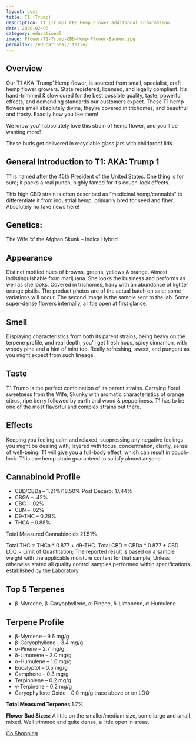 ```yaml
---
layout: post
title: T1 (Trump)
description: T1 (Trump) CBD Hemp Flower additional information.
date: 2020-02-06
category: educational
image: Flower/T1-Trump-CBD-Hemp-Flower-Banner.jpg
permalink: /educational/:title/
---
```

<h2>Overview</h2>

<p>Our T1 AKA ‘Trump’ Hemp flower, is sourced from small, specialist, craft hemp flower growers. State registered, licensed, and legally compliant. It’s hand-trimmed & slow cured for the best possible quality, taste, powerful effects, and demanding standards our customers expect. These T1 hemp flowers smell absolutely divine, they’re covered in trichomes, and beautiful and frosty. Exactly how you like them!</p>

<p>We know you’ll absolutely love this strain of hemp flower, and you’ll be wanting more!</p>

<p>These buds get delivered in recyclable glass jars with childproof lids.</p>

<h2>General Introduction to T1: AKA: Trump 1</h2>
<p>T1 is named after the 45th President of the United States. One thing is for sure; it packs a real punch, highly famed for it’s couch-lock effects.<?p>

<p>This high CBD strain is often described as “medicinal hemp/cannabis” to differentiate it from industrial hemp, primarily bred for seed and fiber. Absolutely no fake news here!</p>

<h2>Genetics:</h2>

<p>The Wife ‘x’ the Afghan Skunk – Indica Hybrid</p>

<h2>Appearance</h2>
<p>Distinct mottled hues of browns, greens, yellows & orange. Almost indistinguishable from marijuana. She looks the business and performs as well as she looks. Covered in trichomes, hairy with an abundance of lighter orange pistils. The product photos are of the actual batch on sale; some variations will occur. The second image is the sample sent to the lab. Some super-dense flowers internally, a little open at first glance.</p>

<h2>Smell</h2>
<p>Displaying characteristics from both its parent strains, being heavy on the terpene profile, and real depth, you’ll get fresh hops, spicy cinnamon, with woody pine and a hint of mint too. Really refreshing, sweet, and pungent as you might expect from such lineage.</p>

<h2>Taste</h2>

<p>T1 Trump is the perfect combination of its parent strains. Carrying floral sweetness from the Wife, Skunky with aromatic characteristics of orange citrus, ripe berry followed by earth and wood & pepperiness. T1 has to be one of the most flavorful and complex strains out there.</p>

<h2>Effects</h2>

<p>Keeping you feeling calm and relaxed, suppressing any negative feelings you might be dealing with, layered with focus, concentration, clarity, sense of well-being. T1 will give you a full-body effect, which can result in couch-lock.  T1 is one hemp strain guaranteed to satisfy almost anyone.</p>

<h2>Cannabinoid Profile</h2>

<ul>
<li>CBD/CBDa – 1.21%/18.50% Post Decarb: 17.44%</li>
<li>CBGA – .42%</li>
<li>CBG – .02%</li>
<li>CBN – .02%</li>
<li>D9-THC – 0.29%</li>
<li>THCA – 0.88%</li>
</ul>

<p>Total Measured Cannabinoids 21.51%</p>

<p>Total THC = THCa * 0.877 + d9-THC. Total CBD = CBDa * 0.877 + CBD<br />
LOQ = Limit of Quantitation; The reported result is based on a sample weight with the applicable moisture content for that sample; Unless otherwise stated all quality control samples performed within specifications established by the Laboratory.</p>

<h2>Top 5 Terpenes</h2>
<ul>
<li>β-Myrcene, β-Caryophyllene, α-Pinene, δ-Limonene, α-Humulene</li>
</ul>

<h2>Terpene Profile</h2>
<ul>
<li>β-Myrcene – 9.6 mg/g</li>
<li>β-Caryophyllene – 3.4 mg/g</li>
<li>α-Pinene – 2.7 mg/g</li>
<li>δ-Limonene – 2.0 mg/g</li>
<li>α-Humulene – 1.6 mg/g</li>
<li>Eucalyptol – 0.5 mg/g</li>
<li>Camphene – 0.3 mg/g</li>
<li>Terpinolene – 0.2 mg/g</li>
<li>γ-Terpinene – 0.2 mg/g</li>
<li>Caryophyllene Oxide – 0.0 mg/g trace above or on LOQ</li>
</ul>

<p><strong>Total Measured Terpenes</strong> 1.7%</p>
<p><strong>Flower Bud Sizes:</strong> A little on the smaller/medium size, some large and small mixed. Well trimmed and quite dense, a little open in areas.</p>

<a href="{{site.url}}/store/health-wellness/flower/" class="btn btn-md btn-info">Go Shopping</a>
